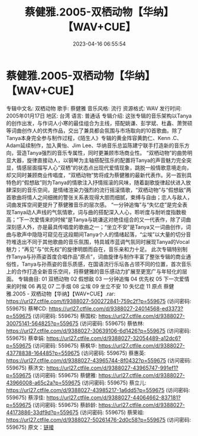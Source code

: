 ﻿---
title: 蔡健雅.2005-双栖动物【华纳】【WAV+CUE】
date: 2023-04-16 06:55:54
categories: WAV车载音乐、镜像
tags: 华语中文
---
# 蔡健雅.2005-双栖动物【华纳】【WAV+CUE】

专辑中文名: 双栖动物
歌手: 蔡健雅
音乐风格: 流行
资源格式: WAV
发行时间: 2005年01月17日
地区: 台湾
语言: 普通话
专辑介绍:
这张专辑的音乐架构以Tanya的创作出发，与作词人小寒的最佳组合为主线，搭配姚谦、彭学斌、杜鑫、萧贺硕等词曲创作人的优秀作品，交出了兼具都会氛围与市场取向的10首歌曲。除了Tanya本身完全参与制作过程，《陌生人》专辑的黄金阵容黄韵仁、Kenn
.C、Adam延续制作，加入黄怡、Jim
Lee、华纳音乐总监陈建宁联手打造新的音乐方向，营造Tanya强烈的音乐专属性，同时更兼顾市场商业性。
“双栖动物”的曲势明显大器，旋律直接动人，以钢琴为主轴搭配弦乐的配置将Tanya的声音魅力完全突显，情感层面描写人心“双栖”的状态点出现代爱情现象，跳脱一般情歌意境走向，却又同时兼顾商业传唱度，“双栖动物”势将成为蔡健雅的最新代表作。另一首别具特色的“假想敌”则为Tanya的情歌注入抒情摇滚的风味，随着副歌旋律起伏进入放肆深刻的音乐空间，是情绪渲染力强烈的流行摇滚情歌，“双栖动物”与“假想敌”两首歌曲将情人之间细微的警张关系表现得大胆而细腻，束缚与自由；恋人与敌人，词曲发挥空间更提升了蔡健雅音乐的层次感。
“一分钟追悔”与“失忆症”是完全表现Tanya动人声线的气氛情歌，词与曲的搭配深入人心，聆听度与耐听度指数极高；“下一次爱情来的时候”是Tanya与姚谦这对绝佳组合的又一代表作，除了词曲深刻感人外，亦是最具传唱度的歌曲之一；“坐立不安”是Tanya又一词曲创作，词曲与歌声中隐隐可窥见在这段期间Tanya个人的情绪起落，“尘埃”以大量的切分音符堆迭出不同于其他歌曲的音乐氛围，特具城市蓝调气氛同时展现Tanya的Vocal魅力；“再见”与“优先权”的旋律明朗而自在，音乐亲和力十足。
此次专辑特别制作Tanya与孙燕姿首度合唱作品“原点”，词曲旋律与制作丰富了整张专辑的商业通俗性，Tanya与孙燕姿的音乐质感，在国语流行乐坛各占领不同的位置，首次音乐上的合作打造全新音乐空间，将蔡健雅的音乐感动力扩展至更宽广与年轻化的层面。
专辑曲目:
01 双栖动物
02 假想敌
03 一分钟追悔
04 优先权
05 下一次爱情来的时候
06 再见
07 二手烟
08 尘埃
09 坐立不安
10 失忆症
11 原点
蔡健雅.2005 - 双栖动物【华纳】【WAV+CUE】.rar: https://url27.ctfile.com/f/9388027-500272841-759c2f?p=559675
(访问密码: 559675)
蔡琴CD: https://url27.ctfile.com/d/9388027-24014568-ed3373?p=559675
(访问密码: 559675)
蔡国权: https://url27.ctfile.com/d/9388027-30075141-564825?p=559675
(访问密码: 559675)
蔡依林: https://url27.ctfile.com/d/9388027-30639106-6d1426?p=559675
(访问密码: 559675)
蔡幸娟: https://url27.ctfile.com/d/9388027-32054489-a12dc6?p=559675
(访问密码: 559675)
蔡枫华: https://url27.ctfile.com/d/9388027-43778838-164485?p=559675
(访问密码: 559675)
蔡惠英: https://url27.ctfile.com/d/9388027-43965744-8f0432?p=559675
(访问密码: 559675)
蔡济文: https://url27.ctfile.com/d/9388027-43965747-991ef1?p=559675
(访问密码: 559675)
蔡健雅: https://url27.ctfile.com/d/9388027-43966008-a65c2a?p=559675
(访问密码: 559675)
蔡立儿: https://url27.ctfile.com/d/9388027-43985217-1a6dd5?p=559675
(访问密码: 559675)
蔡淳佳: https://url27.ctfile.com/d/9388027-44064662-837181?p=559675
(访问密码: 559675)
蔡龄龄: https://url27.ctfile.com/d/9388027-44173886-33df9d?p=559675
(访问密码: 559675)
蔡荣祖: https://url27.ctfile.com/d/9388027-50261476-2d0c58?p=559675
(访问密码: 559675)
原文：[链接](https://blog.sina.com.cn/s/blog_1647c7e76010311gk.html)